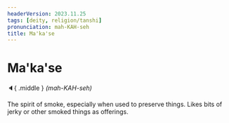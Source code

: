 ```yaml
---
headerVersion: 2023.11.25
tags: [deity, religion/tanshi]
pronunciation: mah-KAH-seh
title: Ma'ka'se
---
```

# Ma'ka'se
:speaker:{ .middle } *(mah-KAH-seh)*  

The spirit of smoke, especially when used to preserve things. Likes bits of jerky or other smoked things as offerings.